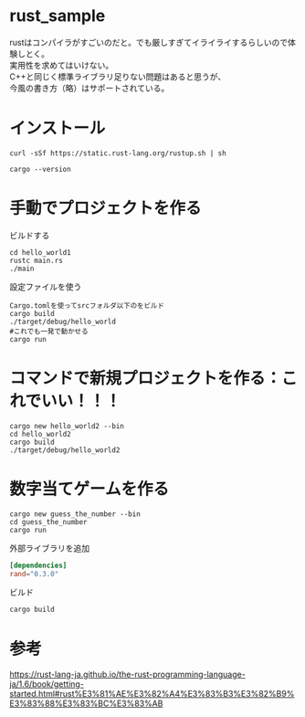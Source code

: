 # rust_sample

rustはコンパイラがすごいのだと。でも厳しすぎてイライライするらしいので体験しとく。    
実用性を求めてはいけない。    
C++と同じく標準ライブラリ足りない問題はあると思うが、    
今風の書き方（略）はサポートされている。    


# インストール


```
curl -sSf https://static.rust-lang.org/rustup.sh | sh
```


```
cargo --version

```


# 手動でプロジェクトを作る


ビルドする


```
cd hello_world1
rustc main.rs
./main

```


設定ファイルを使う


```
Cargo.tomlを使ってsrcフォルダ以下のをビルド
cargo build
./target/debug/hello_world
#これでも一発で動かせる
cargo run
```


# コマンドで新規プロジェクトを作る：これでいい！！！


```
cargo new hello_world2 --bin
cd hello_world2
cargo build
./target/debug/hello_world2
```


# 数字当てゲームを作る


```
cargo new guess_the_number --bin
cd guess_the_number
cargo run
```

外部ライブラリを追加


```:Cargo.toml
[dependencies]
rand="0.3.0"

```

ビルド


```
cargo build
```






# 参考

https://rust-lang-ja.github.io/the-rust-programming-language-ja/1.6/book/getting-started.html#rust%E3%81%AE%E3%82%A4%E3%83%B3%E3%82%B9%E3%83%88%E3%83%BC%E3%83%AB



